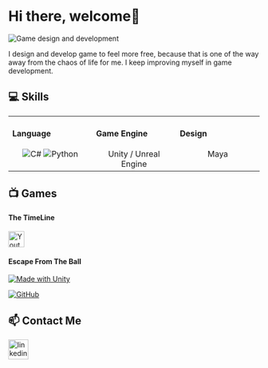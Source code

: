 # Hi there, welcome👋

![Game design and development](https://media-exp1.licdn.com/dms/image/C4D16AQGqTizl0NNzyg/profile-displaybackgroundimage-shrink_200_800/0/1635184061270?e=1647475200&v=beta&t=BBxW2KweA3aiSj6hwbWsfm6LMtNlVF1FLhot8DWxFU8)

I design and develop game to feel more free, because that is one of the way away from the chaos of life for me. I keep improving myself in game development.

## 💻 Skills
<table><tr><td valign="top" width="33%">

#### Language
<div align="center">  
<img alt="C#" src="https://custom-icon-badges.herokuapp.com/badge/C%23-68217A.svg?logo=cs2&logoColor=white"> <img alt="Python" src="https://img.shields.io/badge/Python-14354C.svg?logo=python&logoColor=white">
</div>
  
</td><td valign="top" width="33%">

#### Game Engine
<div align="center">
Unity / Unreal Engine
</div>
  
</td><td valign="top" width="33%">

#### Design
<div align="center">  
Maya
</div>
  
</td></tr></table>  

## 📺 Games
#### The TimeLine 
<a href="https://www.youtube.com/watch?v=me1qx8ky4zE&list=PL5zLTlaCwnmJP1VXD-uPDukaGBwvBMQZL&index=19"><img width="32px" alt="Youtube" title="Youtube" src="https://i.imgur.com/qiXu7b2.png"/></a>
#### Escape From The Ball
[![Made with Unity](https://img.shields.io/badge/Made%20with-Unity-57b9d3.svg?style=flat&logo=unity)](https://play.unity.com/mg/other/unitygamespublished)

[![GitHub](icons/github.png)](https://github.com/omertekeli/OOP_theory)

## 📫 Contact Me
[<img src='https://cdn.jsdelivr.net/npm/simple-icons@3.0.1/icons/linkedin.svg' alt='linkedin' height='40'>](https://www.linkedin.com/in/omertekeli/)  


<!--
**omertekeli/omertekeli** is a ✨ _special_ ✨ repository because its `README.md` (this file) appears on your GitHub profile.

Here are some ideas to get you started:

- 🔭 I’m currently working on ...
- 🌱 I’m currently learning ...
- 👯 I’m looking to collaborate on ...
- 🤔 I’m looking for help with ...
- 💬 Ask me about ...
- 📫 How to reach me: ...
- 😄 Pronouns: ...
- ⚡ Fun fact: ...
-->

